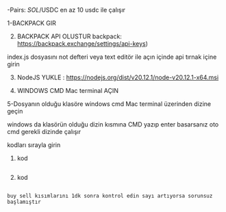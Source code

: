 
-Pairs: $SOL/$USDC
en az 10 usdc ile çalışır



1-BACKPACK GIR

2. BACKPACK API OLUSTUR 
backpack: https://backpack.exchange/settings/api-keys)

index.js dosyasını not defteri veya text editör ile açın  içinde api tırnak içine girin 

3. NodeJS YUKLE : https://nodejs.org/dist/v20.12.1/node-v20.12.1-x64.msi

4. WINDOWS CMD  Mac terminal AÇIN

5-Dosyanın olduğu klasöre windows cmd Mac terminal üzerinden dizine geçin 

windows da klasörün olduğu dizin kısmına CMD yazıp enter basarsanız oto cmd gerekli dizinde çalışır

kodları sırayla girin 

1. kod 

```npm install
```
2. kod

```node ./index.js

buy sell kısımlarını 1dk sonra kontrol edin sayı artıyorsa sorunsuz başlamıştır

